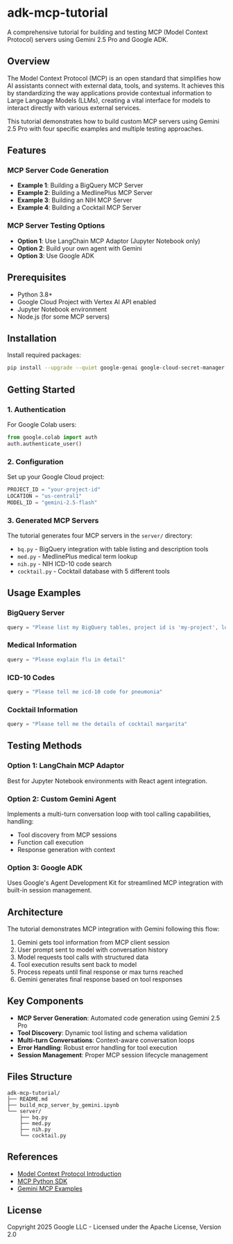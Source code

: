 # adk-mcp-tutorial

A comprehensive tutorial for building and testing MCP (Model Context Protocol) servers using Gemini 2.5 Pro and Google ADK.

## Overview

The Model Context Protocol (MCP) is an open standard that simplifies how AI assistants connect with external data, tools, and systems. It achieves this by standardizing the way applications provide contextual information to Large Language Models (LLMs), creating a vital interface for models to interact directly with various external services.

This tutorial demonstrates how to build custom MCP servers using Gemini 2.5 Pro with four specific examples and multiple testing approaches.

## Features

### MCP Server Code Generation
- **Example 1**: Building a BigQuery MCP Server
- **Example 2**: Building a MedlinePlus MCP Server  
- **Example 3**: Building an NIH MCP Server
- **Example 4**: Building a Cocktail MCP Server

### MCP Server Testing Options
- **Option 1**: Use LangChain MCP Adaptor (Jupyter Notebook only)
- **Option 2**: Build your own agent with Gemini
- **Option 3**: Use Google ADK

## Prerequisites

- Python 3.8+
- Google Cloud Project with Vertex AI API enabled
- Jupyter Notebook environment
- Node.js (for some MCP servers)

## Installation

Install required packages:

```bash
pip install --upgrade --quiet google-genai google-cloud-secret-manager mcp geopy black google-cloud-bigquery langchain-mcp-adapters langchain langchain-google-vertexai langgraph google-adk
```

## Getting Started

### 1. Authentication

For Google Colab users:
```python
from google.colab import auth
auth.authenticate_user()
```

### 2. Configuration

Set up your Google Cloud project:
```python
PROJECT_ID = "your-project-id"
LOCATION = "us-central1"
MODEL_ID = "gemini-2.5-flash"
```

### 3. Generated MCP Servers

The tutorial generates four MCP servers in the `server/` directory:

- `bq.py` - BigQuery integration with table listing and description tools
- `med.py` - MedlinePlus medical term lookup
- `nih.py` - NIH ICD-10 code search
- `cocktail.py` - Cocktail database with 5 different tools

## Usage Examples

### BigQuery Server
```python
query = "Please list my BigQuery tables, project id is 'my-project', location is 'us'"
```

### Medical Information
```python
query = "Please explain flu in detail"
```

### ICD-10 Codes
```python
query = "Please tell me icd-10 code for pneumonia"
```

### Cocktail Information
```python
query = "Please tell me the details of cocktail margarita"
```

## Testing Methods

### Option 1: LangChain MCP Adaptor
Best for Jupyter Notebook environments with React agent integration.

### Option 2: Custom Gemini Agent
Implements a multi-turn conversation loop with tool calling capabilities, handling:
- Tool discovery from MCP sessions
- Function call execution
- Response generation with context

### Option 3: Google ADK
Uses Google's Agent Development Kit for streamlined MCP integration with built-in session management.

## Architecture

The tutorial demonstrates MCP integration with Gemini following this flow:
1. Gemini gets tool information from MCP client session
2. User prompt sent to model with conversation history
3. Model requests tool calls with structured data
4. Tool execution results sent back to model
5. Process repeats until final response or max turns reached
6. Gemini generates final response based on tool responses

## Key Components

- **MCP Server Generation**: Automated code generation using Gemini 2.5 Pro
- **Tool Discovery**: Dynamic tool listing and schema validation
- **Multi-turn Conversations**: Context-aware conversation loops
- **Error Handling**: Robust error handling for tool execution
- **Session Management**: Proper MCP session lifecycle management

## Files Structure

```
adk-mcp-tutorial/
├── README.md
├── build_mcp_server_by_gemini.ipynb
└── server/
    ├── bq.py
    ├── med.py
    ├── nih.py
    └── cocktail.py
```

## References

- [Model Context Protocol Introduction](https://modelcontextprotocol.io/introduction)
- [MCP Python SDK](https://github.com/modelcontextprotocol/python-sdk)
- [Gemini MCP Examples](https://github.com/philschmid/gemini-samples/blob/main/examples/gemini-mcp-example.ipynb)

## License

Copyright 2025 Google LLC - Licensed under the Apache License, Version 2.0